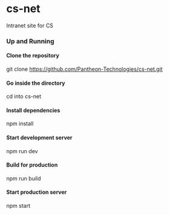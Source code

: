# cs-net
Intranet site for CS

### Up and Running
#### Clone the repository
git clone https://github.com/Pantheon-Technologies/cs-net.git

#### Go inside the directory
cd into cs-net

#### Install dependencies
npm install

#### Start development server
npm run dev

#### Build for production
npm run build

#### Start production server
npm start